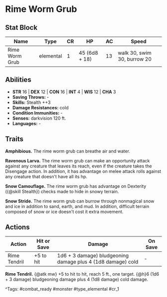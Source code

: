 # Rime Worm Grub

## Stat Block

| Name | Type | CR | HP | AC | Speed |
|------|------|----|----|----|-------|
| Rime Worm Grub | elemental | 1 | 45 (6d8 + 18) | 13 | walk 30, swim 30, burrow 20 |

## Abilities

- **STR** 16 | **DEX** 12 | **CON** 16 | **INT** 4 | **WIS** 12 | **CHA** 3
- **Saving Throws:** -  
- **Skills:** Stealth ++3  
- **Damage Resistances:** cold  
- **Condition Immunities:** -  
- **Senses:** darkvision 120 ft.  
- **Languages:** -

## Traits

**Amphibious.** The rime worm grub can breathe air and water.

**Ravenous Larva.** The rime worm grub can make an opportunity attack against any creature that leaves its reach, even if the creature takes the Disengage action. In addition, it has advantage on melee attack rolls against any creature that doesn't have all its hp.

**Snow Camouflage.** The rime worm grub has advantage on Dexterity ({@skill Stealth}) checks made to hide in snowy terrain.

**Snow Stride.** The rime worm grub can burrow through nonmagical snow and ice in addition to sand, earth, and mud. In addition, difficult terrain composed of snow or ice doesn't cost it extra movement.


## Actions

| Action | Hit or Save | Damage | On Save |
|--------|--------------|--------|----------|
| Rime Tendril | +5 to hit | 1d6 + 3 damage) bludgeoning damage plus 4 (1d8 damage) cold | - |

**Rime Tendril.** {@atk mw} +5 to hit to hit, reach 5 ft., one target. {@h}6 (1d6 + 3 damage) bludgeoning damage plus 4 (1d8 damage) cold damage.


^Tags: #combat_ready #monster #type_elemental #cr_1